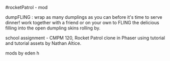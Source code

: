 #rocketPatrol - mod

dumpFLING : wrap as many dumplings as you can before it's time to serve dinner! work together with a friend or on your own to FLING the delicious filling into the open dumpling skins rolling by.

school assignment - CMPM 120, Rocket Patrol clone in Phaser using tutorial and tutorial assets by Nathan Altice.

mods by eden h
